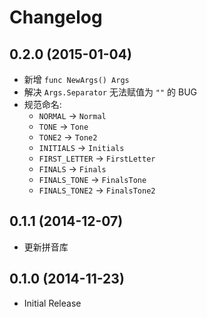 # Changelog

## 0.2.0 (2015-01-04)

* 新增 ``func NewArgs() Args``
* 解决 ``Args.Separator`` 无法赋值为 ``""`` 的 BUG
* 规范命名:
    * ``NORMAL`` -> ``Normal``
    * ``TONE`` -> ``Tone``
    * ``TONE2`` -> ``Tone2``
    * ``INITIALS`` -> ``Initials``
    * ``FIRST_LETTER`` -> ``FirstLetter``
    * ``FINALS`` -> ``Finals``
    * ``FINALS_TONE`` -> ``FinalsTone``
    * ``FINALS_TONE2`` -> ``FinalsTone2``

## 0.1.1 (2014-12-07)
* 更新拼音库


## 0.1.0 (2014-11-23)
* Initial Release
